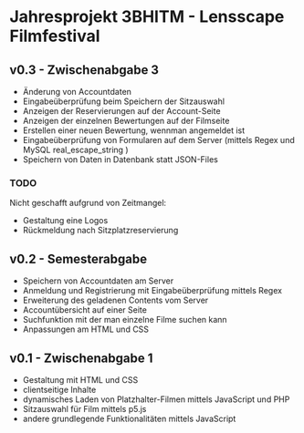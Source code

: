 # Jahresprojekt 3BHITM - Lensscape Filmfestival

## v0.3 - Zwischenabgabe 3

-   Änderung von Accountdaten
-   Eingabeüberprüfung beim Speichern der Sitzauswahl
-   Anzeigen der Reservierungen auf der Account-Seite
-   Anzeigen der einzelnen Bewertungen auf der Filmseite
-   Erstellen einer neuen Bewertung, wennman angemeldet ist
-   Eingabeüberprüfung von Formularen auf dem Server (mittels Regex und MySQL real_escape_string )
-   Speichern von Daten in Datenbank statt JSON-Files

### TODO

Nicht geschafft aufgrund von Zeitmangel:

-   Gestaltung eine Logos
-   Rückmeldung nach Sitzplatzreservierung

## v0.2 - Semesterabgabe

-   Speichern von Accountdaten am Server
-   Anmeldung und Registrierung mit Eingabeüberprüfung mittels Regex
-   Erweiterung des geladenen Contents vom Server
-   Accountübersicht auf einer Seite
-   Suchfunktion mit der man einzelne Filme suchen kann
-   Anpassungen am HTML und CSS

## v0.1 - Zwischenabgabe 1

-   Gestaltung mit HTML und CSS
-   clientseitige Inhalte
-   dynamisches Laden von Platzhalter-Filmen mittels JavaScript und PHP
-   Sitzauswahl für Film mittels p5.js
-   andere grundlegende Funktionalitäten mittels JavaScript
